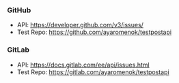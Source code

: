 ### GitHub
 
 - API: https://developer.github.com/v3/issues/
 - Test Repo: https://github.com/ayaromenok/testpostapi

### GitLab

 - API: https://docs.gitlab.com/ee/api/issues.html
 - Test Repo: https://gitlab.com/ayaromenok/testpostapi
